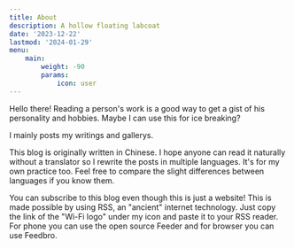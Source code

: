 ```yaml
---
title: About
description: A hollow floating labcoat
date: '2023-12-22'
lastmod: '2024-01-29'
menu:
    main: 
        weight: -90
        params:
            icon: user
---
```

Hello there! Reading a person's work is a good way to get a gist of his personality and hobbies. Maybe I can use this for ice breaking?

I mainly posts my writings and gallerys.

This blog is originally written in Chinese. I hope anyone can read it naturally without a translator so I rewrite the posts in multiple languages. It's for my own practice too. Feel free to compare the slight differences between languages if you know them.

You can subscribe to this blog even though this is just a website! This is made possible by using RSS, an "ancient" internet technology. Just copy the link of the "Wi-Fi logo" under my icon and paste it to your RSS reader. For phone you can use the open source Feeder and for browser you can use Feedbro.
